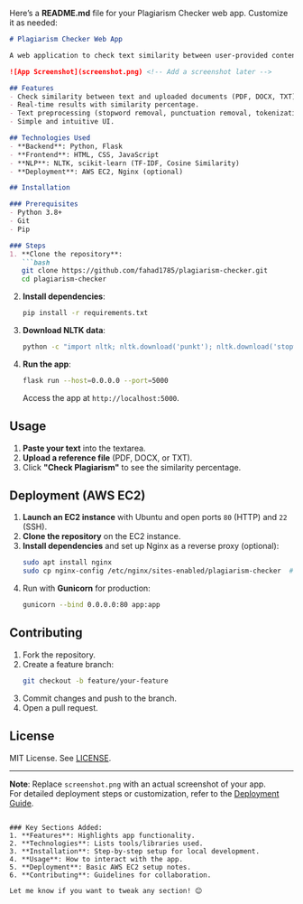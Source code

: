 Here’s a **README.md** file for your Plagiarism Checker web app. Customize it as needed:

```markdown
# Plagiarism Checker Web App

A web application to check text similarity between user-provided content and reference documents (PDF, DOCX, TXT). Built with Python, Flask, and machine learning algorithms.

![App Screenshot](screenshot.png) <!-- Add a screenshot later -->

## Features
- Check similarity between text and uploaded documents (PDF, DOCX, TXT).
- Real-time results with similarity percentage.
- Text preprocessing (stopword removal, punctuation removal, tokenization).
- Simple and intuitive UI.

## Technologies Used
- **Backend**: Python, Flask
- **Frontend**: HTML, CSS, JavaScript
- **NLP**: NLTK, scikit-learn (TF-IDF, Cosine Similarity)
- **Deployment**: AWS EC2, Nginx (optional)

## Installation

### Prerequisites
- Python 3.8+
- Git
- Pip

### Steps
1. **Clone the repository**:
   ```bash
   git clone https://github.com/fahad1785/plagiarism-checker.git
   cd plagiarism-checker
   ```

2. **Install dependencies**:
   ```bash
   pip install -r requirements.txt
   ```

3. **Download NLTK data**:
   ```bash
   python -c "import nltk; nltk.download('punkt'); nltk.download('stopwords')"
   ```

4. **Run the app**:
   ```bash
   flask run --host=0.0.0.0 --port=5000
   ```
   Access the app at `http://localhost:5000`.

## Usage
1. **Paste your text** into the textarea.
2. **Upload a reference file** (PDF, DOCX, or TXT).
3. Click **"Check Plagiarism"** to see the similarity percentage.

## Deployment (AWS EC2)
1. **Launch an EC2 instance** with Ubuntu and open ports `80` (HTTP) and `22` (SSH).
2. **Clone the repository** on the EC2 instance.
3. **Install dependencies** and set up Nginx as a reverse proxy (optional):
   ```bash
   sudo apt install nginx
   sudo cp nginx-config /etc/nginx/sites-enabled/plagiarism-checker  # Add your Nginx config
   ```
4. Run with **Gunicorn** for production:
   ```bash
   gunicorn --bind 0.0.0.0:80 app:app
   ```

## Contributing
1. Fork the repository.
2. Create a feature branch:
   ```bash
   git checkout -b feature/your-feature
   ```
3. Commit changes and push to the branch.
4. Open a pull request.

## License
MIT License. See [LICENSE](LICENSE).

---

**Note**: Replace `screenshot.png` with an actual screenshot of your app.  
For detailed deployment steps or customization, refer to the [Deployment Guide](DEPLOYMENT.md).
```

### Key Sections Added:
1. **Features**: Highlights app functionality.
2. **Technologies**: Lists tools/libraries used.
3. **Installation**: Step-by-step setup for local development.
4. **Usage**: How to interact with the app.
5. **Deployment**: Basic AWS EC2 setup notes.
6. **Contributing**: Guidelines for collaboration.

Let me know if you want to tweak any section! 😊
